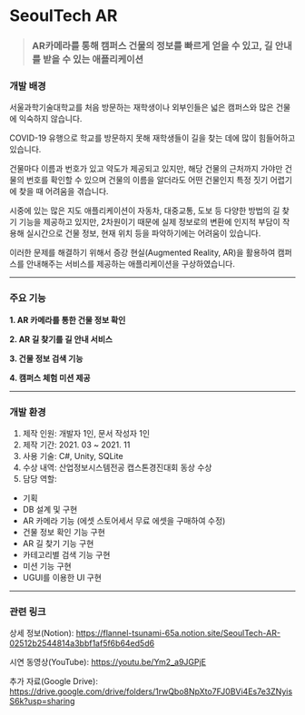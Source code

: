# SeoulTech AR

>### AR카메라를 통해 캠퍼스 건물의 정보를 빠르게 얻을 수 있고, 길 안내를 받을 수 있는 애플리케이션

### 개발 배경

서울과학기술대학교를 처음 방문하는 재학생이나 외부인들은 넓은 캠퍼스와 많은 건물에 익숙하지 않습니다.

COVID-19 유행으로 학교를 방문하지 못해 재학생들이 길을 찾는 데에 많이 힘들어하고 있습니다.

건물마다 이름과 번호가 있고 약도가 제공되고 있지만, 해당 건물의 근처까지 가야만 건물의 번호를 확인할 수 있으며 건물의 이름을 알더라도 어떤 건물인지 특정 짓기 어렵기에 찾을 때 어려움을 겪습니다.

시중에 있는 많은 지도 애플리케이션이 자동차, 대중교통, 도보 등 다양한 방법의 길 찾기 기능을 제공하고 있지만, 2차원이기 때문에 실제 정보로의 변환에 인지적 부담이 작용해 실시간으로 건물 정보, 현재 위치 등을 파악하기에는 어려움이 있습니다.

이러한 문제를 해결하기 위해서 증강 현실(Augmented Reality, AR)을 활용하여 캠퍼스를 안내해주는 서비스를 제공하는 애플리케이션을 구상하였습니다. 

---

### 주요 기능
**1. AR 카메라를 통한 건물 정보 확인**

**2. AR 길 찾기를 길 안내 서비스**

**3. 건물 정보 검색 기능**

**4. 캠퍼스 체험 미션 제공**

---
### 개발 환경

1. 제작 인원: 개발자 1인, 문서 작성자 1인
2. 제작 기간: 2021. 03 ~ 2021. 11
3. 사용 기술: C#, Unity, SQLite
4. 수상 내역: 산업정보시스템전공 캡스톤경진대회 동상 수상
5. 담당 역할:
  - 기획
  - DB 설계 및 구현
  - AR 카메라 기능 (에셋 스토어세서 무료 에셋을 구매하여 수정)
  - 건물 정보 확인 기능 구현
  - AR 길 찾기 기능 구현
  - 카테고리별 검색 기능 구현
  - 미션 기능 구현
  - UGUI를 이용한 UI 구현

---
### 관련 링크

상세 정보(Notion): https://flannel-tsunami-65a.notion.site/SeoulTech-AR-02512b2544814a3bbf1af5f6b64ed5d6

시연 동영상(YouTube): https://youtu.be/Ym2_a9JGPjE

추가 자료(Google Drive): https://drive.google.com/drive/folders/1rwQbo8NpXto7FJ0BVi4Es7e3ZNyisS6k?usp=sharing
